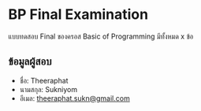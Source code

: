 # BP Final Examination

แบบทดสอบ Final ของครอส Basic of Programming มีทั้งหมด x ข้อ

## ข้อมูลผู้สอบ

- ชื่อ: Theeraphat
- นามสกุล: Sukniyom
- อีเมล: theeraphat.sukn@gmail.com
